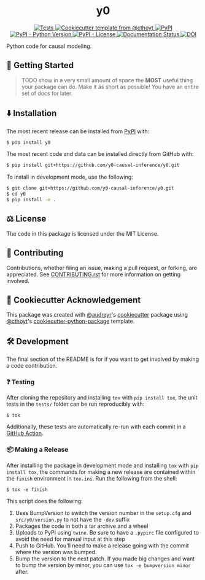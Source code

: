 <!--
<p align="center">
  <img src="docs/source/logo.png" height="120">
</p>
-->

<h1 align="center">
  y0
</h1>

<p align="center">
    <a href="https://github.com/y0-causal-inference/y0/actions?query=workflow%3ATests">
        <img alt="Tests" src="https://github.com/y0-causal-inference/y0/workflows/Tests/badge.svg" />
    </a>
   <a href="https://github.com/cthoyt/cookiecutter-python-package">
      <img alt="Cookiecutter template from @cthoyt" src="https://img.shields.io/badge/Cookiecutter-python--package-yellow" /> 
   </a>
    <a href="https://pypi.org/project/y0">
        <img alt="PyPI" src="https://img.shields.io/pypi/v/y0" />
    </a>
    <a href="https://pypi.org/project/y0">
        <img alt="PyPI - Python Version" src="https://img.shields.io/pypi/pyversions/y0" />
    </a>
    <a href="https://github.com/y0-causal-inference/y0/blob/main/LICENSE">
        <img alt="PyPI - License" src="https://img.shields.io/pypi/l/y0" />
    </a>
    <a href='https://y0.readthedocs.io/en/latest/?badge=latest'>
        <img src='https://readthedocs.org/projects/y0/badge/?version=latest' alt='Documentation Status' />
    </a>
    <a href="https://zenodo.org/badge/latestdoi/328745468">
        <img src="https://zenodo.org/badge/328745468.svg" alt="DOI">
    </a>
</p>

Python code for causal modeling.

## 💪 Getting Started

> TODO show in a very small amount of space the **MOST** useful thing your package can do.
Make it as short as possible! You have an entire set of docs for later.

## ⬇️ Installation

The most recent release can be installed from
[PyPI](https://pypi.org/project/y0/) with:

```bash
$ pip install y0
```

The most recent code and data can be installed directly from GitHub with:

```bash
$ pip install git+https://github.com/y0-causal-inference/y0.git
```

To install in development mode, use the following:

```bash
$ git clone git+https://github.com/y0-causal-inference/y0.git
$ cd y0
$ pip install -e .
```

## ⚖️ License

The code in this package is licensed under the MIT License.

## 🙏 Contributing
Contributions, whether filing an issue, making a pull request, or forking, are appreciated. See
[CONTRIBUTING.rst](https://github.com/y0-causal-inference/y0/blob/master/CONTRIBUTING.rst) for more information on getting
involved.

## 🍪 Cookiecutter Acknowledgement

This package was created with [@audreyr](https://github.com/audreyr)'s
[cookiecutter](https://github.com/cookiecutter/cookiecutter) package using [@cthoyt](https://github.com/cthoyt)'s
[cookiecutter-python-package](https://github.com/cthoyt/cookiecutter-python-package) template.

## 🛠️ Development

The final section of the README is for if you want to get involved by making a code contribution.

### ❓ Testing

After cloning the repository and installing `tox` with `pip install tox`, the unit tests in the `tests/` folder can be
run reproducibly with:

```shell
$ tox
```

Additionally, these tests are automatically re-run with each commit in a [GitHub Action](https://github.com/y0-causal-inference/y0/actions?query=workflow%3ATests).

### 📦 Making a Release

After installing the package in development mode and installing
`tox` with `pip install tox`, the commands for making a new release are contained within the `finish` environment
in `tox.ini`. Run the following from the shell:

```shell
$ tox -e finish
```

This script does the following:

1. Uses BumpVersion to switch the version number in the `setup.cfg` and
   `src/y0/version.py` to not have the `-dev` suffix
2. Packages the code in both a tar archive and a wheel
3. Uploads to PyPI using `twine`. Be sure to have a `.pypirc` file configured to avoid the need for manual input at this
   step
4. Push to GitHub. You'll need to make a release going with the commit where the version was bumped.
5. Bump the version to the next patch. If you made big changes and want to bump the version by minor, you can
   use `tox -e bumpversion minor` after.
